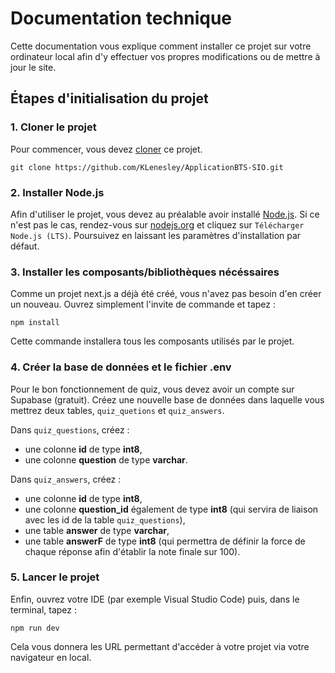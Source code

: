# Documentation technique
Cette documentation vous explique comment installer ce projet sur votre ordinateur local afin d'y effectuer vos propres modifications ou de mettre à jour le site.

## Étapes d'initialisation du projet
### 1. Cloner le projet
Pour commencer, vous devez <ins>cloner</ins> ce projet.
```
git clone https://github.com/KLenesley/ApplicationBTS-SIO.git
```

### 2. Installer Node.js
Afin d'utiliser le projet, vous devez au préalable avoir installé <ins>Node.js</ins>.
Si ce n'est pas le cas, rendez-vous sur [nodejs.org](https://nodejs.org) et cliquez sur `Télécharger Node.js (LTS)`.
Poursuivez en laissant les paramètres d'installation par défaut.

### 3. Installer les composants/bibliothèques nécéssaires
Comme un projet next.js a déjà été créé, vous n'avez pas besoin d'en créer un nouveau.
Ouvrez simplement l'invite de commande et tapez :
```
npm install
```
Cette commande installera tous les composants utilisés par le projet.

### 4. Créer la base de données et le fichier .env
Pour le bon fonctionnement de quiz, vous devez avoir un compte sur Supabase (gratuit).
Créez une nouvelle base de données dans laquelle vous mettrez deux tables, `quiz_quetions` et `quiz_answers`.

Dans `quiz_questions`, créez :
- une colonne **id** de type **int8**,
- une colonne **question** de type **varchar**.

Dans `quiz_answers`, créez :
- une colonne **id** de type **int8**,
- une colonne **question_id** également de type **int8** (qui servira de liaison avec les id de la table `quiz_questions`),
- une table **answer** de type **varchar**,
- une table **answerF** de type **int8** (qui permettra de définir la force de chaque réponse afin d'établir la note finale sur 100).

### 5. Lancer le projet
Enfin, ouvrez votre IDE (par exemple Visual Studio Code) puis, dans le terminal, tapez :
```
npm run dev
```
Cela vous donnera les URL permettant d'accéder à votre projet via votre navigateur en local.